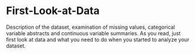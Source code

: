 # First-Look-at-Data
Description of the dataset, examination of missing values, categorical variable abstracts and continuous variable summaries. As you read, just first look at data and what you need to do when you started to analyze your dataset.
